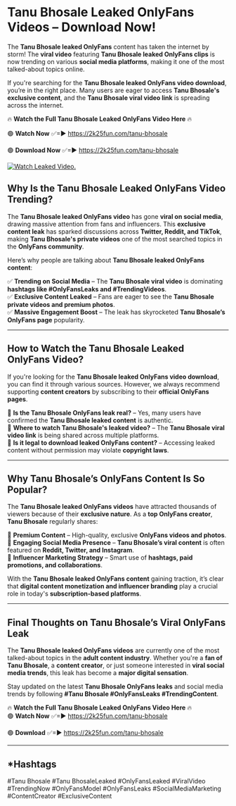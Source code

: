 # Tanu Bhosale Leaked OnlyFans Videos – Download Now!

The **Tanu Bhosale leaked OnlyFans** content has taken the internet by storm! The **viral video** featuring **Tanu Bhosale leaked OnlyFans clips** is now trending on various **social media platforms**, making it one of the most talked-about topics online.  

If you're searching for the **Tanu Bhosale leaked OnlyFans video download**, you’re in the right place. Many users are eager to access **Tanu Bhosale's exclusive content**, and the **Tanu Bhosale viral video link** is spreading across the internet.  

🔥 **Watch the Full Tanu Bhosale Leaked OnlyFans Video Here** 🔥  

🟢 **Watch Now** ✅=► https://2k25fun.com/tanu-bhosale

🟢 **Download Now** ✅=► https://2k25fun.com/tanu-bhosale

[![Watch Leaked Video.](https://miro.medium.com/v2/resize:fit:828/format:webp/1*cilzJN44JGOrTw9NJCrNHA.gif "Watch Leaked Video")](https://2k25fun.com/tanu-bhosale)

## **Why Is the Tanu Bhosale Leaked OnlyFans Video Trending?**  

The **Tanu Bhosale leaked OnlyFans video** has gone **viral on social media**, drawing massive attention from fans and influencers. This **exclusive content leak** has sparked discussions across **Twitter, Reddit, and TikTok**, making **Tanu Bhosale's private videos** one of the most searched topics in the **OnlyFans community**.  

Here’s why people are talking about **Tanu Bhosale leaked OnlyFans content**:  

✅ **Trending on Social Media** – The **Tanu Bhosale viral video** is dominating **hashtags like #OnlyFansLeaks and #TrendingVideos**.  
✅ **Exclusive Content Leaked** – Fans are eager to see the **Tanu Bhosale private videos and premium photos**.  
✅ **Massive Engagement Boost** – The leak has skyrocketed **Tanu Bhosale’s OnlyFans page** popularity.  

---

## **How to Watch the Tanu Bhosale Leaked OnlyFans Video?**  

If you're looking for the **Tanu Bhosale leaked OnlyFans video download**, you can find it through various sources. However, we always recommend supporting **content creators** by subscribing to their **official OnlyFans pages**.  

🔹 **Is the Tanu Bhosale OnlyFans leak real?** – Yes, many users have confirmed the **Tanu Bhosale leaked content** is authentic.  
🔹 **Where to watch Tanu Bhosale's leaked video?** – The **Tanu Bhosale viral video link** is being shared across multiple platforms.  
🔹 **Is it legal to download leaked OnlyFans content?** – Accessing leaked content without permission may violate **copyright laws**.  

---

## **Why Tanu Bhosale’s OnlyFans Content Is So Popular?**  

The **Tanu Bhosale leaked OnlyFans videos** have attracted thousands of viewers because of their **exclusive nature**. As a **top OnlyFans creator**, **Tanu Bhosale** regularly shares:  

📌 **Premium Content** – High-quality, exclusive **OnlyFans videos and photos**.  
📌 **Engaging Social Media Presence** – **Tanu Bhosale’s viral content** is often featured on **Reddit, Twitter, and Instagram**.  
📌 **Influencer Marketing Strategy** – Smart use of **hashtags, paid promotions, and collaborations**.  

With the **Tanu Bhosale leaked OnlyFans content** gaining traction, it’s clear that **digital content monetization and influencer branding** play a crucial role in today's **subscription-based platforms**.  

---

## **Final Thoughts on Tanu Bhosale’s Viral OnlyFans Leak**  

The **Tanu Bhosale leaked OnlyFans videos** are currently one of the most talked-about topics in the **adult content industry**. Whether you're a **fan of Tanu Bhosale**, a **content creator**, or just someone interested in **viral social media trends**, this leak has become a **major digital sensation**.  

Stay updated on the latest **Tanu Bhosale OnlyFans leaks** and social media trends by following **#Tanu Bhosale #OnlyFansLeaks #TrendingContent**.  

🔥 **Watch the Full Tanu Bhosale Leaked OnlyFans Video Here** 🔥  
🟢 **Watch Now** ✅=► https://2k25fun.com/tanu-bhosale

🟢 **Download** ✅=► https://2k25fun.com/tanu-bhosale

---

## *Hashtags
#Tanu Bhosale #Tanu BhosaleLeaked #OnlyFansLeaked #ViralVideo #TrendingNow #OnlyFansModel #OnlyFansLeaks #SocialMediaMarketing #ContentCreator #ExclusiveContent  
